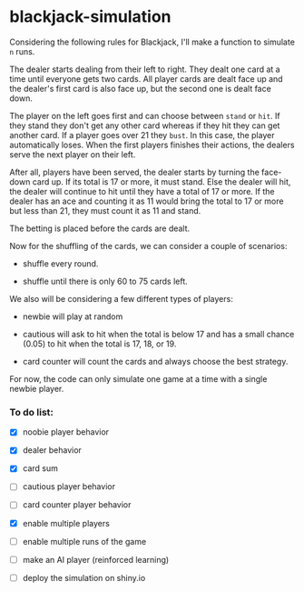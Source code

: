 # blackjack-simulation

Considering the following rules for Blackjack, I'll make a function to simulate `n` runs.

The dealer starts dealing from their left to right. They dealt one card at a time until everyone gets two cards. All player cards are dealt face up and the dealer's first card is also face up, but the second one is dealt face down.

The player on the left goes first and can choose between `stand` or `hit`. If they stand they don't get any other card whereas if they hit they can get another card. If a player goes over 21 they `bust`. In this case, the player automatically loses. When the first players finishes their actions, the dealers serve the next player on their left.

After all, players have been served, the dealer starts by turning the face-down card up. If its total is 17 or more, it must stand. Else the dealer will hit, the dealer will continue to hit until they have a total of 17 or more. If the dealer has an ace and counting it as 11 would bring the total to 17 or more but less than 21, they must count it as 11 and stand.

The betting is placed before the cards are dealt.

Now for the shuffling of the cards, we can consider a couple of scenarios:

- shuffle every round.

- shuffle until there is only 60 to 75 cards left.

We also will be considering a few different types of players:

- newbie will play at random

- cautious will ask to hit when the total is below 17 and has a small chance (0.05) to hit when the total is 17, 18, or 19.

- card counter will count the cards and always choose the best strategy.

For now, the code can only simulate one game at a time with a single newbie player.

### To do list:

- [x] noobie player behavior

- [x] dealer behavior

- [x] card sum

- [ ] cautious player behavior

- [ ] card counter player behavior

- [x] enable multiple players

- [ ] enable multiple runs of the game

- [ ] make an AI player (reinforced learning)

- [ ] deploy the simulation on shiny.io
